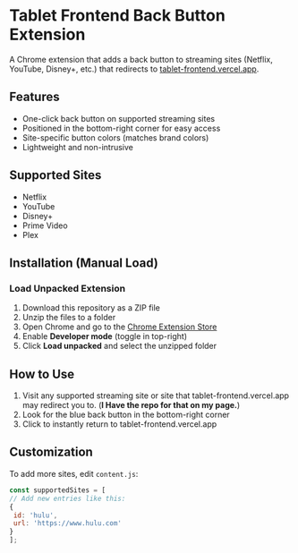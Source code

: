 # Tablet Frontend Back Button Extension

A Chrome extension that adds a back button to streaming sites (Netflix, YouTube, Disney+, etc.) that redirects to [tablet-frontend.vercel.app](https://tablet-frontend.vercel.app/).


## Features
- One-click back button on supported streaming sites
- Positioned in the bottom-right corner for easy access
- Site-specific button colors (matches brand colors)
- Lightweight and non-intrusive

## Supported Sites
- Netflix
- YouTube
- Disney+
- Prime Video
- Plex

## Installation (Manual Load)

### Load Unpacked Extension
1. Download this repository as a ZIP file
2. Unzip the files to a folder
3. Open Chrome and go to the [Chrome Extension Store](chrome://extensions)
4. Enable **Developer mode** (toggle in top-right)
5. Click **Load unpacked** and select the unzipped folder

## How to Use
1. Visit any supported streaming site or site that tablet-frontend.vercel.app may redirect you to. (**I Have the repo for that on my page.**)
2. Look for the blue back button in the bottom-right corner
3. Click to instantly return to tablet-frontend.vercel.app

## Customization
To add more sites, edit `content.js`:
```javascript
const supportedSites = [
// Add new entries like this:
{
 id: 'hulu',
 url: 'https://www.hulu.com'
}
];
